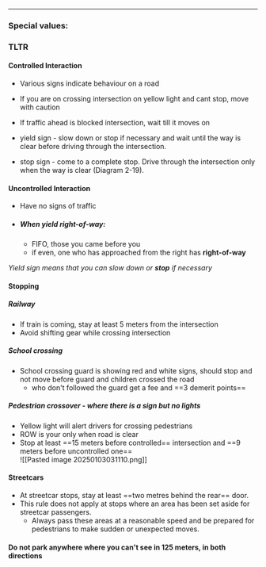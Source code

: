 ***
### Special values:

### TLTR

#### Controlled Interaction 
- Various signs indicate behaviour on a road 
- If you are on crossing intersection on yellow light and cant stop, move with caution
- If traffic ahead is blocked intersection, wait till it moves on 

- yield sign -  slow down or stop if necessary and wait until the way is clear before driving through the intersection.

- stop sign - come to a complete stop. Drive through the intersection only when the way is clear (Diagram 2-19).

#### Uncontrolled Interaction 
- Have no signs of traffic 

- ##### When yield **right-of-way**:
	- FIFO, those you came before you
	- if even, one who has approached from the right has **right-of-way**

*Yield sign means that you can slow down or **stop** if necessary*


#### Stopping 

##### Railway
- If train is coming, stay at least 5 meters from the intersection 
- Avoid shifting gear while crossing intersection 


##### School crossing 
- School crossing guard is showing red and white signs, should stop and not move before guard and children crossed the road
	- who don't followed the guard get a fee and ==3 demerit points==

##### Pedestrian crossover - where there is a sign but no lights
- Yellow light will alert drivers for crossing pedestrians 
- ROW is your only when road is clear 
- Stop at least ==15 meters before controlled== intersection and ==9 meters before uncontrolled one==   
![[Pasted image 20250103031110.png]]

#### Streetcars 
- At streetcar stops, stay at least ==two metres behind the rear== door.
- This rule does not apply at stops where an area has been set aside for streetcar passengers.
	- Always pass these areas at a reasonable speed and be prepared for pedestrians to make sudden or unexpected moves.

#### Do not park anywhere where you can't see in 125 meters, in both directions 